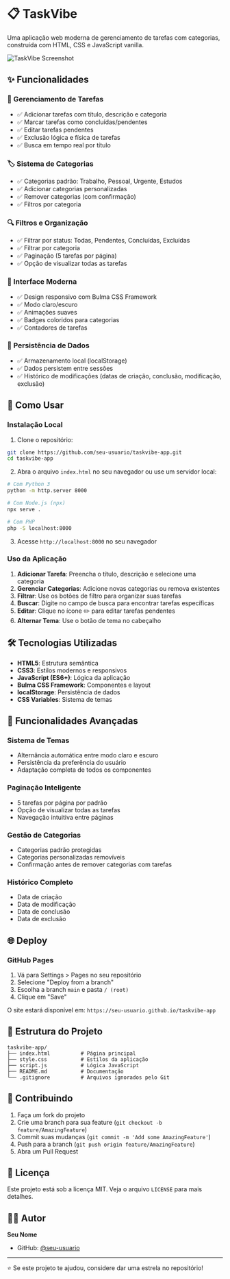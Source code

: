 # 📋 TaskVibe

Uma aplicação web moderna de gerenciamento de tarefas com categorias, construída com HTML, CSS e JavaScript vanilla.

![TaskVibe Screenshot](https://via.placeholder.com/800x400/2563eb/ffffff?text=TaskVibe+Screenshot)

## ✨ Funcionalidades

### 🎯 Gerenciamento de Tarefas
- ✅ Adicionar tarefas com título, descrição e categoria
- ✅ Marcar tarefas como concluídas/pendentes
- ✅ Editar tarefas pendentes
- ✅ Exclusão lógica e física de tarefas
- ✅ Busca em tempo real por título

### 🏷️ Sistema de Categorias
- ✅ Categorias padrão: Trabalho, Pessoal, Urgente, Estudos
- ✅ Adicionar categorias personalizadas
- ✅ Remover categorias (com confirmação)
- ✅ Filtros por categoria

### 🔍 Filtros e Organização
- ✅ Filtrar por status: Todas, Pendentes, Concluídas, Excluídas
- ✅ Filtrar por categoria
- ✅ Paginação (5 tarefas por página)
- ✅ Opção de visualizar todas as tarefas

### 🎨 Interface Moderna
- ✅ Design responsivo com Bulma CSS Framework
- ✅ Modo claro/escuro
- ✅ Animações suaves
- ✅ Badges coloridos para categorias
- ✅ Contadores de tarefas

### 💾 Persistência de Dados
- ✅ Armazenamento local (localStorage)
- ✅ Dados persistem entre sessões
- ✅ Histórico de modificações (datas de criação, conclusão, modificação, exclusão)

## 🚀 Como Usar

### Instalação Local
1. Clone o repositório:
```bash
git clone https://github.com/seu-usuario/taskvibe-app.git
cd taskvibe-app
```

2. Abra o arquivo `index.html` no seu navegador ou use um servidor local:
```bash
# Com Python 3
python -m http.server 8000

# Com Node.js (npx)
npx serve .

# Com PHP
php -S localhost:8000
```

3. Acesse `http://localhost:8000` no seu navegador

### Uso da Aplicação
1. **Adicionar Tarefa**: Preencha o título, descrição e selecione uma categoria
2. **Gerenciar Categorias**: Adicione novas categorias ou remova existentes
3. **Filtrar**: Use os botões de filtro para organizar suas tarefas
4. **Buscar**: Digite no campo de busca para encontrar tarefas específicas
5. **Editar**: Clique no ícone ✏️ para editar tarefas pendentes
6. **Alternar Tema**: Use o botão de tema no cabeçalho

## 🛠️ Tecnologias Utilizadas

- **HTML5**: Estrutura semântica
- **CSS3**: Estilos modernos e responsivos
- **JavaScript (ES6+)**: Lógica da aplicação
- **Bulma CSS Framework**: Componentes e layout
- **localStorage**: Persistência de dados
- **CSS Variables**: Sistema de temas

## 📱 Funcionalidades Avançadas

### Sistema de Temas
- Alternância automática entre modo claro e escuro
- Persistência da preferência do usuário
- Adaptação completa de todos os componentes

### Paginação Inteligente
- 5 tarefas por página por padrão
- Opção de visualizar todas as tarefas
- Navegação intuitiva entre páginas

### Gestão de Categorias
- Categorias padrão protegidas
- Categorias personalizadas removíveis
- Confirmação antes de remover categorias com tarefas

### Histórico Completo
- Data de criação
- Data de modificação
- Data de conclusão
- Data de exclusão

## 🌐 Deploy

### GitHub Pages
1. Vá para Settings > Pages no seu repositório
2. Selecione "Deploy from a branch"
3. Escolha a branch `main` e pasta `/ (root)`
4. Clique em "Save"

O site estará disponível em: `https://seu-usuario.github.io/taskvibe-app`

## 📁 Estrutura do Projeto

```
taskvibe-app/
├── index.html          # Página principal
├── style.css           # Estilos da aplicação
├── script.js           # Lógica JavaScript
├── README.md           # Documentação
└── .gitignore          # Arquivos ignorados pelo Git
```

## 🤝 Contribuindo

1. Faça um fork do projeto
2. Crie uma branch para sua feature (`git checkout -b feature/AmazingFeature`)
3. Commit suas mudanças (`git commit -m 'Add some AmazingFeature'`)
4. Push para a branch (`git push origin feature/AmazingFeature`)
5. Abra um Pull Request

## 📄 Licença

Este projeto está sob a licença MIT. Veja o arquivo `LICENSE` para mais detalhes.

## 👨‍💻 Autor

**Seu Nome**
- GitHub: [@seu-usuario](https://github.com/seu-usuario)

---

⭐ Se este projeto te ajudou, considere dar uma estrela no repositório! 